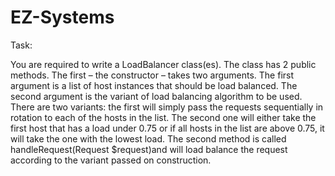 # EZ-Systems

Task:

You are required to write a LoadBalancer class(es).
The class has 2 public methods.
The first – the constructor – takes two arguments. The first argument is a list of host
instances that should be load balanced. The second argument is the variant of load
balancing algorithm to be used.
There are two variants: the first will simply pass the requests sequentially in rotation to each
of the hosts in the list. The second one will either take the first host that has a load under
0.75 or if all hosts in the list are above 0.75, it will take the one with the lowest load.
The second method is called handleRequest(Request $request)and will load balance
the request according to the variant passed on construction.
